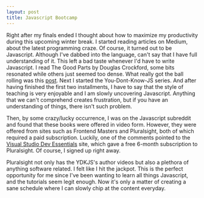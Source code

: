 ```yaml
---
layout: post
title: Javascript Bootcamp 
---
```


Right after my finals ended I thought about how to maximize my productivity during this upcoming winter break. I started reading articles on Medium, about the latest programming craze. Of course, it turned out to be Javascript. Although I've dabbed into the language, can't say that I have full understanding of it. This left a bad taste whenever I'd have to write Javascript. I read The Good Parts by Douglas Crockford, some bits resonated while others just seemed too dense. What really got the ball rolling was this [post](https://medium.com/@_cmdv_/i-want-to-learn-javascript-in-2015-e96cd85ad225#.hcraa63br). Next I started the You-Dont-Know-JS series. And after having finished the first two installments, I have to say that the style of teaching is very enjoyable and I am slowly uncovering Javascript. Anything that we can't comprehend creates frustration, but if you have an understanding of things, there isn't such problem.

Then, by some crazy/lucky occurrence, I was on the Javascript subreddit and found that these books were offered in video form. However, they were offered from sites such as Frontend Masters and Pluralsight, both of which required a paid subscription. Luckily, one of the comments pointed to the [Visual Studio Dev Essentials](https://www.visualstudio.com/en-us/products/visual-studio-dev-essentials-vs.aspx) site, which gave a free 6-month subscription to Pluralsight. Of course, I signed up right away.

Pluralsight not only has the YDKJS's author videos but also a plethora of anything software related. I felt like I hit the jackpot. This is the perfect opportunity for me since I've been wanting to learn all things Javascript, and the tutorials seem legit enough. Now it's only a matter of creating a sane schedule where I can slowly chip at the content everyday.

